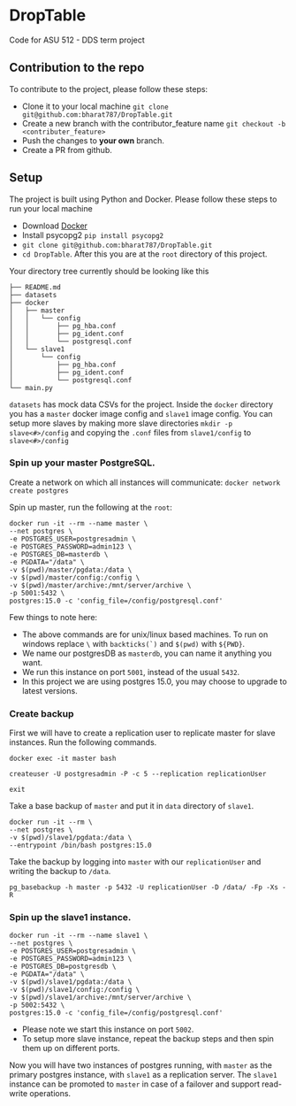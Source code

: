 # DropTable
Code for ASU 512 - DDS term project

## Contribution to the repo

To contribute to the project, please follow these steps:
- Clone it to your local machine `git clone git@github.com:bharat787/DropTable.git`
- Create a new branch with the contributor_feature name `git checkout -b <contributer_feature>`
- Push the changes to **your own** branch.
- Create a PR from github.

## Setup

The project is built using Python and Docker. Please follow these steps to run your local machine
- Download [Docker](https://docs.docker.com/get-docker/)
- Install psycopg2 `pip install psycopg2`
- `git clone git@github.com:bharat787/DropTable.git`
- `cd DropTable`. After this you are at the `root` directory of this project. 
  
Your directory tree currently should be looking like this

```
├── README.md
├── datasets
├── docker
│   ├── master
│   │   └── config
│   │       ├── pg_hba.conf
│   │       ├── pg_ident.conf
│   │       └── postgresql.conf
│   └── slave1
│       └── config
│           ├── pg_hba.conf
│           ├── pg_ident.conf
│           └── postgresql.conf
└── main.py
```

`datasets` has mock data CSVs for the project. Inside the `docker` directory you has a `master` docker image config and `slave1` image config. You can setup more slaves 
by making more slave directories `mkdir -p slave<#>/config` and copying the `.conf` files from `slave1/config` to `slave<#>/config`

### Spin up your master PostgreSQL.

Create a network on which all instances will communicate:
`docker network create postgres`

Spin up master, run the following at the `root`:

```
docker run -it --rm --name master \ 
--net postgres \
-e POSTGRES_USER=postgresadmin \
-e POSTGRES_PASSWORD=admin123 \
-e POSTGRES_DB=masterdb \
-e PGDATA="/data" \
-v $(pwd)/master/pgdata:/data \
-v $(pwd)/master/config:/config \
-v $(pwd)/master/archive:/mnt/server/archive \
-p 5001:5432 \
postgres:15.0 -c 'config_file=/config/postgresql.conf'
```

Few things to note here:
- The above commands are for unix/linux based machines. To run on windows replace `\` with ``backticks(`)`` and `$(pwd)` with `${PWD}`.
- We name our postgresDB as `masterdb`, you can name it anything you want.
- We run this instance on port `5001`, instead of the usual `5432`.
- In this project we are using postgres 15.0, you may choose to upgrade to latest versions.

### Create backup

First we will have to create a replication user to replicate master for slave instances. Run the following commands.

```
docker exec -it master bash

createuser -U postgresadmin -P -c 5 --replication replicationUser

exit
```

Take a base backup of `master` and put it in `data` directory of `slave1`.

```
docker run -it --rm \
--net postgres \
-v $(pwd)/slave1/pgdata:/data \
--entrypoint /bin/bash postgres:15.0
```

Take the backup by logging into `master` with our `replicationUser` and writing the backup to `/data`.

`pg_basebackup -h master -p 5432 -U replicationUser -D /data/ -Fp -Xs -R`

### Spin up the slave1 instance.

```
docker run -it --rm --name slave1 \ 
--net postgres \
-e POSTGRES_USER=postgresadmin \
-e POSTGRES_PASSWORD=admin123 \
-e POSTGRES_DB=postgresdb \
-e PGDATA="/data" \
-v $(pwd)/slave1/pgdata:/data \
-v $(pwd)/slave1/config:/config \
-v $(pwd)/slave1/archive:/mnt/server/archive \
-p 5002:5432 \
postgres:15.0 -c 'config_file=/config/postgresql.conf'
```

- Please note we start this instance on port `5002`.
- To setup more slave instance, repeat the backup steps and then spin them up on different ports.

Now you will have two instances of postgres running, with `master` as the primary postgres instance, with `slave1` as a replication server.
The `slave1` instance can be promoted to `master` in case of a failover and support read-write operations.